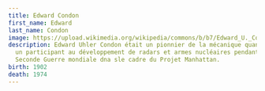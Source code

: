 ```yaml
---
title: Edward Condon
first_name: Edward
last_name: Condon
image: https://upload.wikimedia.org/wikipedia/commons/b/b7/Edward_U._Condon.jpg
description: Edward Uhler Condon était un pionnier de la mécanique quantique et
  un participant au développement de radars et armes nucléaires pendant la
  Seconde Guerre mondiale dna sle cadre du Projet Manhattan.
birth: 1902
death: 1974
---
```

